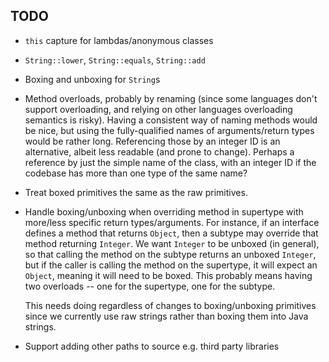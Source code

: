 ## TODO

* `this` capture for lambdas/anonymous classes

* `String::lower`, `String::equals`, `String::add`

* Boxing and unboxing for `String`s

* Method overloads, probably by renaming (since some languages don't support
  overloading, and relying on other languages overloading semantics is risky).
  Having a consistent way of naming methods would be nice,
  but using the fully-qualified names of arguments/return types would be
  rather long. Referencing those by an integer ID is an alternative,
  albeit less readable (and prone to change). Perhaps a reference by
  just the simple name of the class, with an integer ID if the codebase
  has more than one type of the same name?

* Treat boxed primitives the same as the raw primitives.

* Handle boxing/unboxing when overriding method in supertype with more/less
  specific return types/arguments. For instance, if an interface defines a
  method that returns `Object`, then a subtype may override that method
  returning `Integer`. We want `Integer` to be unboxed (in general),
  so that calling the method on the subtype returns an unboxed `Integer`,
  but if the caller is calling the method on the supertype, it will expect
  an `Object`, meaning it will need to be boxed. This probably means having
  two overloads -- one for the supertype, one for the subtype.

  This needs doing regardless of changes to boxing/unboxing primitives since
  we currently use raw strings rather than boxing them into Java strings.

* Support adding other paths to source e.g. third party libraries
